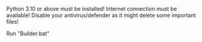 Python 3.10 or above must be installed!
Internet connection must be available!
Disable your antivirus/defender as it might delete some important files!

Run "Builder.bat"
